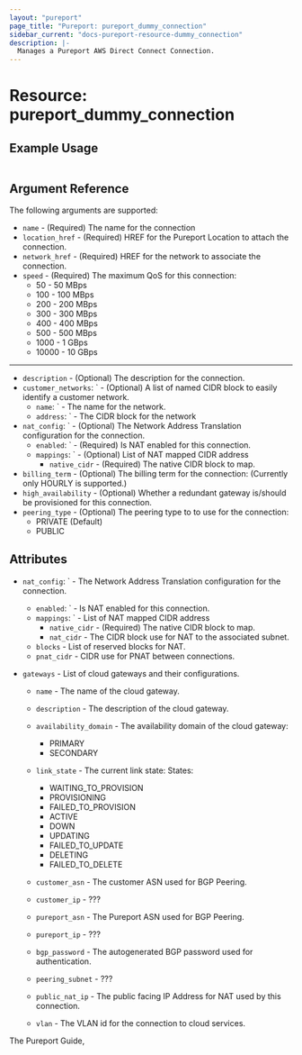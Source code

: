 ```yaml
---
layout: "pureport"
page_title: "Pureport: pureport_dummy_connection"
sidebar_current: "docs-pureport-resource-dummy_connection"
description: |-
  Manages a Pureport AWS Direct Connect Connection.
---
```


# Resource: pureport\_dummy\_connection

## Example Usage

```hcl
```

## Argument Reference

The following arguments are supported:

* `name` - (Required) The name for the connection
* `location_href` - (Required) HREF for the Pureport Location to attach the connection.
* `network_href` - (Required) HREF for the network to associate the connection.
* `speed` - (Required) The maximum QoS for this connection:
    * 50 - 50 MBps
    * 100 - 100 MBps
    * 200 - 200 MBps
    * 300 - 300 MBps
    * 400 - 400 MBps
    * 500 - 500 MBps
    * 1000 - 1 GBps
    * 10000 - 10 GBps

- - -
* `description` - (Optional) The description for the connection.
* `customer_networks`: ` - (Optional) A list of named CIDR block to easily identify a customer network.
    * `name`: ` - The name for the network.
    * `address`: ` - The CIDR block for the network
* `nat_config`: ` - (Optional) The Network Address Translation configuration for the connection.
    * `enabled`: ` - (Required) Is NAT enabled for this connection.
    * `mappings`: ` - (Optional) List of NAT mapped CIDR address
        * `native_cidr` - (Required) The native CIDR block to map.
* `billing_term` - (Optional) The billing term for the connection: (Currently only HOURLY is supported.)
* `high_availability` - (Optional) Whether a redundant gateway is/should be provisioned for this connection.
* `peering_type` - (Optional) The peering type to to use for the connection:
    * PRIVATE (Default)
    * PUBLIC

## Attributes

* `nat_config`: ` - The Network Address Translation configuration for the connection.
    * `enabled`: ` - Is NAT enabled for this connection.
    * `mappings`: ` - List of NAT mapped CIDR address
        * `native_cidr` - (Required) The native CIDR block to map.
        * `nat_cidr` - The CIDR block use for NAT to the associated subnet.
    * `blocks` - List of reserved blocks for NAT.
    * `pnat_cidr` - CIDR use for PNAT between connections.

* `gateways` - List of cloud gateways and their configurations.

    * `name` - The name of the cloud gateway.

    * `description` - The description of the cloud gateway.

    * `availability_domain` - The availability domain of the cloud gateway:

       * PRIMARY
       * SECONDARY

    * `link_state` - The current link state: States:
       * WAITING_TO_PROVISION
       * PROVISIONING
       * FAILED_TO_PROVISION
       * ACTIVE
       * DOWN
       * UPDATING
       * FAILED_TO_UPDATE
       * DELETING
       * FAILED_TO_DELETE

    * `customer_asn` - The customer ASN used for BGP Peering.

    * `customer_ip` - ???

    * `pureport_asn` - The Pureport ASN used for BGP Peering.

    * `pureport_ip` - ???

    * `bgp_password` - The autogenerated BGP password used for authentication.

    * `peering_subnet` - ???

    * `public_nat_ip` - The public facing IP Address for NAT used by this connection.

    * `vlan` - The VLAN id for the connection to cloud services.

The Pureport Guide, []()
